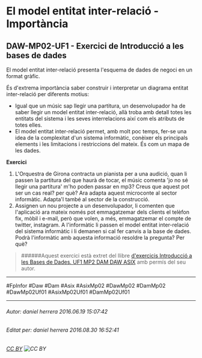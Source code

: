# El model entitat inter-relació - Importància
## DAW-MP02-UF1 - Exercici de Introducció a les bases de dades
El model entitat inter-relació presenta l'esquema de dades de negoci en un format gràfic. 

És d'extrema importància saber construir i interpretar un diagrama entitat inter-relació per diferents motius:

* Igual que un músic sap llegir una partitura, un desenvolupador ha de saber llegir un model entitat inter-relació, allà troba amb detall totes les entitats del sistema i les seves interrelacions així com els atributs de totes elles.
* El model entitat inter-relació permet, amb molt poc temps, fer-se una idea de la complexitat d'un sistema informàtic, conèixer els principals elements i les limitacions i restriccions del mateix. És com un mapa de les dades.

**Exercici**

1. L'Orquestra de Girona contracta un pianista per a una audició, quan li passen la partitura del que haurà de tocar, el músic comenta 'jo no sé llegir una partitura' m'ho poden passar en mp3? Creus que aquest pot ser un cas real? per què? Ara adapta aquest microconte al sector informàtic. Adapta'l també al sector de la construcció.
2. Assignen un nou projecte a un desenvolupador, li comenten que l'aplicació ara mateix només pot emmagatzemar dels clients el telèfon fix, mòbil i e-mail, però que volen, a més, emmagatzemar el compte de twitter, instagram. A l'informàtic li passen el model entitat inter-relació del sistema informàtic i li demanen si cal fer canvis a la base de dades. Podrà l'informàtic amb aquesta informació resoldre la pregunta? Per què?



>
>######Aquest exercici està extret del llibre [d'exercicis Introducció a les Bases de Dades. UF1 MP2 DAM DAW ASIX](https://www.amazon.es/Introducci%C3%B3-Bases-Dades-asix-MP02-UF1/dp/153735096X) amb permís del seu autor.
>





---

#FpInfor #Daw #Dam #Asix #AsixMp02 #DawMp02 #DamMp02 #DawMp02Uf01 #AsixMp02Uf01 #DamMp02Uf01

---

###### Autor: daniel herrera 2016.06.19 15:07:42
###### Editat per: daniel herrera 2016.08.30 16:52:41
###### [CC BY](https://creativecommons.org/licenses/by/4.0/) ![CC BY](https://licensebuttons.net/l/by/3.0/80x15.png)
